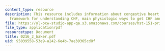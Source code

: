 ```yaml
---
content_type: resource
description: This resource includes information about congestive heart failure, physiological
  framework for understanding CHF, main physiologic ways to get CHF and appendix.
file: https://ol-ocw-studio-app-qa.s3.amazonaws.com/courses/hst-151-principles-of-pharmacology-spring-2005/9583955853e9a2426e4b7ae39365cd8f_0216_2_baker.pdf
file_type: application/pdf
resourcetype: Document
title: 0216_2_baker.pdf
uid: 95839558-53e9-a242-6e4b-7ae39365cd8f
---
```

